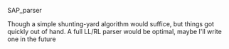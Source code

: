 SAP_parser

Though a simple shunting-yard algorithm would suffice, but things got quickly out of hand. A full LL/RL parser would be optimal, maybe I'll write one in the future